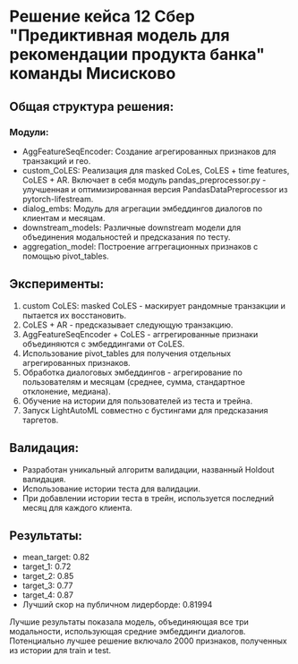 # Решение кейса 12 Сбер "Предиктивная модель для рекомендации продукта банка" команды Мисисково

## Общая структура решения:

### Модули:
- AggFeatureSeqEncoder: Создание агрегированных признаков для транзакций и гео.
- custom_CoLES: Реализация для masked CoLes, CoLES + time features, CoLES + AR. Включает в себя модуль pandas_preprocessor.py - улучшенная и оптимизированная версия PandasDataPreprocessor из pytorch-lifestream.
- dialog_embs: Модуль для агрегации эмбеддингов диалогов по клиентам и месяцам.
- downstream_models: Различные downstream модели для объединения модальностей и предсказания по тесту.
- aggregation_model: Построение аггрегационных признаков с помощью pivot_tables.

## Эксперименты:
1. custom CoLES: masked CoLES - маскирует рандомные транзакции и пытается их восстановить.
2. CoLES + AR - предсказывает следующую транзакцию.
3. AggFeatureSeqEncoder + CoLES - аггрегированные признаки объединяются с эмбеддингами от CoLES.
4. Использование pivot_tables для получения отдельных агрегированных признаков.
5. Обработка диалоговых эмбеддингов - агрегирование по пользователям и месяцам (среднее, сумма, стандартное отклонение, медиана).
6. Обучение на истории для пользователей из теста и трейна.
7. Запуск LightAutoML совместно с бустингами для предсказания таргетов.

## Валидация:
- Разработан уникальный алгоритм валидации, названный Holdout валидация.
- Использование истории теста для валидации.
- При добавлении истории теста в трейн, используется последний месяц для каждого клиента.

## Результаты:
- mean_target: 0.82
- target_1: 0.72
- target_2: 0.85
- target_3: 0.77
- target_4: 0.87
- Лучший скор на публичном лидерборде: 0.81994

Лучшие результаты показала модель, объединяющая все три модальности, использующая средние эмбеддинги диалогов. Потенциально лучшее решение включало 2000 признаков, полученных из истории для train и test.